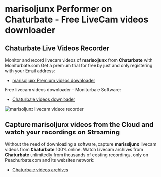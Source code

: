 # marisoljunx Performer on Chaturbate - Free LiveCam videos downloader

## Chaturbate Live Videos Recorder

Monitor and record livecam videos of **marisoljunx** from **Chaturbate** with Moniturbate.com
Get a premium trial for free by just and only registering with your Email address:
* [marisoljunx Premium videos downloader](https://moniturbate.com/request-demo-licence-key.html)

Free livecam videos downloader - Moniturbate Software:
* [Chaturbate videos downloader](https://moniturbate.com/moniturbate-download-software.html)

![marisoljunx livecam videos recorder](https://peachurnet.com/templates/moniturbate-software.png)


## Capture marisoljunx videos from the Cloud and watch your recordings on Streaming

Without the need of downloading a software, capture **marisoljunx** livecam videos from **Chaturbate** 100% online.
Watch Livecam archives from **Chaturbate** unlimitedly from thousands of existing recordings, only on Peachurbate.com and its websites network:
* [Chaturbate videos archives](https://peachurnet.com/)